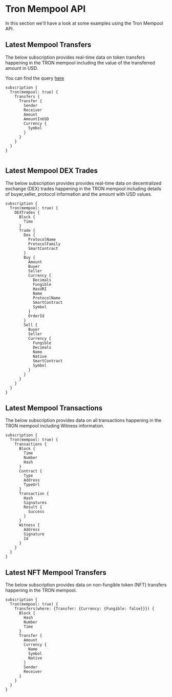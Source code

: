 # Tron Mempool API

In this section we'll have a look at some examples using the Tron Mempool API.

<head>
<meta name="title" content="Tron Mempool API - The Ultimate Solution to get your Mempool data"/>
<meta name="description" content="Get Mempool data through our powerful and highly scalabe Mempool API. Access all information about pricing history, Tron Mempool transactions, and Mempool trades."/>
<meta name="keywords" content="Tron Mempool API, Mempool trades API, Mempool api, Mempool pricing history api, Mempool python api, rarible api, opensea api, Mempool api docs, Mempool crypto api,Tron network api, Tron web3 api"/>
<meta name="robots" content="index, follow"/>
<meta http-equiv="Content-Type" content="text/html; charset=utf-8"/>
<meta name="language" content="English"/>

<!-- Open Graph / Facebook -->

<meta property="og:type" content="website" />
<meta
  property="og:title"
  content="Tron Mempool API - The Ultimate Solution to get your Mempool data"
/>
<meta
  property="og:description"
  content="Get Mempool data through our powerful and highly scalabe Mempool API. Access all information about pricing history, Mempool balances, and Mempool trades."
/>
</head>

## Latest Mempool Transfers

The below subscription provides real-time data on token transfers happening in the TRON mempool including the value of the transferred amount in USD.

You can find the query [here](https://ide.bitquery.io/Tron-mempool-transfers)

```
subscription {
  Tron(mempool: true) {
    Transfers {
      Transfer {
        Sender
        Receiver
        Amount
        AmountInUSD
        Currency {
          Symbol
        }
      }
    }
  }
}


```

## Latest Mempool DEX Trades

The below subscription provides provides real-time data on decentralized exchange (DEX) trades happening in the TRON mempool including details of buyer,seller, protocol information and the amount with USD values.

```
subscription {
  Tron(mempool: true) {
    DEXTrades {
      Block {
        Time
      }
      Trade {
        Dex {
          ProtocolName
          ProtocolFamily
          SmartContract
        }
        Buy {
          Amount
          Buyer
          Seller
          Currency {
            Decimals
            Fungible
            HasURI
            Name
            ProtocolName
            SmartContract
            Symbol
          }
          OrderId
        }
        Sell {
          Buyer
          Seller
          Currency {
            Fungible
            Decimals
            Name
            Native
            SmartContract
            Symbol
          }
        }
      }
    }
  }
}

```

## Latest Mempool Transactions

The below subscription provides data on all transactions happening in the TRON mempool including Witness information.

```
subscription {
  Tron(mempool: true) {
    Transactions {
      Block {
        Time
        Number
        Hash
      }
      Contract {
        Type
        Address
        TypeUrl
      }
      Transaction {
        Hash
        Signatures
        Result {
          Success
        }
      }
      Witness {
        Address
        Signature
        Id
      }
    }
  }
}

```

## Latest NFT Mempool Transfers

The below subscription provides data on non-fungible token (NFT) transfers happening in the TRON mempool.

```
subscription {
  Tron(mempool: true) {
    Transfers(where: {Transfer: {Currency: {Fungible: false}}}) {
      Block {
        Hash
        Number
        Time
      }
      Transfer {
        Amount
        Currency {
          Name
          Symbol
          Native
        }
        Sender
        Receiver
      }
    }
  }
}

```
